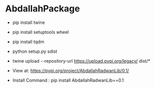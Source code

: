 # AbdallahPackage
* pip install twine
* pip install setuptools wheel
* pip install tqdm
* python setup.py sdist
* twine upload --repository-url https://upload.pypi.org/legacy/ dist/*

* View at:
    https://pypi.org/project/AbdallahRadwanLib/0.1/

* Install Command :
    pip install AbdallahRadwanLib==0.1